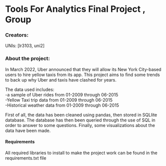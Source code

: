 # Tools For Analytics Final Project , Group #


### Creators:
UNIs: [lr3103, uni2]


### About the project:

In March 2022, Uber announced that they will allow its New York City-based users to hire yellow taxis from its app. 
This project aims to find some trends to back up why Uber and taxis have clashed for years. <br>

The data used includes: <br>
-a sample of Uber rides from 01-2009 through 06-2015 <br>
-Yellow Taxi trip data from 01-2009 through 06-2015 <br>
-Historical weather data from 01-2009 through 06-2015 <br>

 
First of all, the data has been cleaned using pandas, then stored in SQLlite database. 
The database has then been queried through the use of SQL in order to answer to some questions.
Finally, some visualizations about the data have been made. 

#### Requirements
All required libraries to install to make the project work can be found in the requirements.txt file